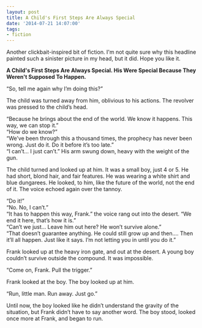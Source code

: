 ```yaml
---
layout: post
title: A Child's First Steps Are Always Special
date: '2014-07-21 14:07:00'
tags:
- fiction
---
```


Another clickbait-inspired bit of fiction. I'm not quite sure why this headline painted such a sinister picture in my head, but it did. Hope you like it.

**A Child's First Steps Are Always Special. His Were Special Because They Weren't Supposed To Happen.**

“So, tell me again why I’m doing this?” 

The child was turned away from him, oblivious to his actions. The revolver was pressed to the child’s head.

“Because he brings about the end of the world. We know it happens. This way, we can stop it.”<br/>
“How do we know?”<br/>
“We’ve been through this a thousand times, the prophecy has never been wrong. Just do it. Do it before it’s too late.”<br/>
“I can’t… I just can’t.” His arm swung down, heavy with the weight of the gun. 

The child turned and looked up at him. It was a small boy, just 4 or 5. He had short, blond hair, and fair features. He was wearing a white shirt and blue dungarees. He looked, to him, like the future of the world, not the end of it. The voice echoed again over the tannoy.

“Do it!”<br/>
“No. No, I can’t.”<br/>
“It has to happen this way, Frank.” the voice rang out into the desert. “We end it here, that’s how it is.”<br/>
“Can’t we just… Leave him out here? He won’t survive alone.”<br/>
“That doesn’t guarantee anything. He could still grow up and then…. Then it’ll all happen. Just like it says. I’m not letting you in until you do it.”

Frank looked up at the heavy iron gate, and out at the desert. A young boy couldn’t survive outside the compound. It was impossible.

“Come on, Frank. Pull the trigger.”

Frank looked at the boy. The boy looked up at him.

“Run, little man. Run away. Just go.”

Until now, the boy looked like he didn’t understand the gravity of the situation, but Frank didn’t have to say another word. The boy stood, looked once more at Frank, and began to run.
